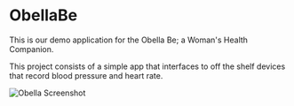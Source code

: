 # ObellaBe
This is our demo application for the Obella Be; a Woman's Health Companion.

This project consists of a simple app that interfaces to off the shelf devices that record blood pressure and heart rate.

![Obella Screenshot](http://adamwheeler.io/Images/ObellaScreenshot.png)

